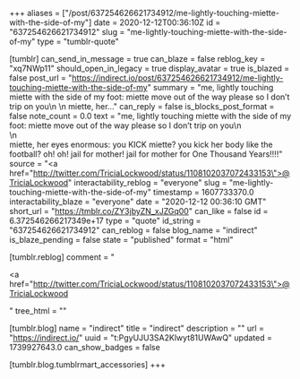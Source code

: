 +++
aliases = ["/post/637254626621734912/me-lightly-touching-miette-with-the-side-of-my"]
date = 2020-12-12T00:36:10Z
id = "637254626621734912"
slug = "me-lightly-touching-miette-with-the-side-of-my"
type = "tumblr-quote"

[tumblr]
can_send_in_message = true
can_blaze = false
reblog_key = "xq7NWp11"
should_open_in_legacy = true
display_avatar = true
is_blazed = false
post_url = "https://indirect.io/post/637254626621734912/me-lightly-touching-miette-with-the-side-of-my"
summary = "me, lightly touching miette with the side of my foot: miette move out of the way please so I don’t trip on you\n \n miette, her..."
can_reply = false
is_blocks_post_format = false
note_count = 0.0
text = "me, lightly touching miette with the side of my foot: miette move out of the way please so I don’t trip on you\n<br/>\n<br/>miette, her eyes enormous: you KICK miette? you kick her body like the football? oh! oh! jail for mother! jail for mother for One Thousand Years!!!!"
source = "<a href=\"http://twitter.com/TriciaLockwood/status/1108102037072433153\">@TriciaLockwood</a>"
interactability_reblog = "everyone"
slug = "me-lightly-touching-miette-with-the-side-of-my"
timestamp = 1607733370.0
interactability_blaze = "everyone"
date = "2020-12-12 00:36:10 GMT"
short_url = "https://tmblr.co/ZY3jbyZN_xJZGq00"
can_like = false
id = 6.372546266217349e+17
type = "quote"
id_string = "637254626621734912"
can_reblog = false
blog_name = "indirect"
is_blaze_pending = false
state = "published"
format = "html"

[tumblr.reblog]
comment = "<p><a href=\"http://twitter.com/TriciaLockwood/status/1108102037072433153\">@TriciaLockwood</a></p>"
tree_html = ""

[tumblr.blog]
name = "indirect"
title = "indirect"
description = ""
url = "https://indirect.io/"
uuid = "t:PgyUJU3SA2Klwyt81UWAwQ"
updated = 1739927643.0
can_show_badges = false

[tumblr.blog.tumblrmart_accessories]
+++
